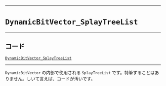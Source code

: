___

# `DynamicBitVector_SplayTreeList`

___

## コード

[`DynamicBitVector_SplayTreeList`](https://github.com/titanium-22/Library_py/tree/main/DataStructures/BitVector/DynamicBitVector_SplayTreeList.py)

___

`DynamicBitVector` の内部で使用される `SplayTreeList` です。特筆することはありません。しいて言えば、コードが汚いです。
